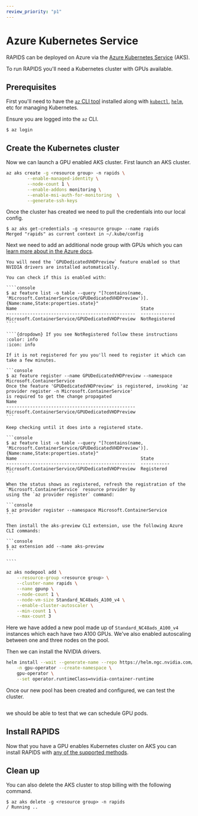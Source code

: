 ```yaml
---
review_priority: "p1"
---
```


# Azure Kubernetes Service

RAPIDS can be deployed on Azure via the [Azure Kubernetes
Service](https://azure.microsoft.com/en-us/products/kubernetes-service/) (AKS).

To run RAPIDS you'll need a Kubernetes cluster with GPUs available.

## Prerequisites

First you'll need to have the [`az` CLI tool](https://learn.microsoft.com/en-us/cli/azure/install-azure-cli) installed
along with [`kubectl`](https://kubernetes.io/docs/tasks/tools/), [`helm`](https://helm.sh/docs/intro/install/), etc for
managing Kubernetes.

Ensure you are logged into the `az` CLI.

```console
$ az login
```

## Create the Kubernetes cluster

Now we can launch a GPU enabled AKS cluster. First launch an AKS cluster.

```bash
az aks create -g <resource group> -n rapids \
        --enable-managed-identity \
        --node-count 1 \
        --enable-addons monitoring \
        --enable-msi-auth-for-monitoring  \
        --generate-ssh-keys
```

Once the cluster has created we need to pull the credentials into our local config.

```console
$ az aks get-credentials -g <resource group> --name rapids
Merged "rapids" as current context in ~/.kube/config
```

Next we need to add an additional node group with GPUs which you can [learn more about in the Azure
docs](https://learn.microsoft.com/en-us/azure/aks/gpu-cluster).

`````{note}
You will need the `GPUDedicatedVHDPreview` feature enabled so that NVIDIA drivers are installed automatically.

You can check if this is enabled with:

````console
$ az feature list -o table --query "[?contains(name, 'Microsoft.ContainerService/GPUDedicatedVHDPreview')].{Name:name,State:properties.state}"
Name                                               State
-------------------------------------------------  -------------
Microsoft.ContainerService/GPUDedicatedVHDPreview  NotRegistered
````

````{dropdown} If you see NotRegistered follow these instructions
:color: info
:icon: info

If it is not registered for you you'll need to register it which can take a few minutes.

```console
$ az feature register --name GPUDedicatedVHDPreview --namespace Microsoft.ContainerService
Once the feature 'GPUDedicatedVHDPreview' is registered, invoking 'az provider register -n Microsoft.ContainerService'
is required to get the change propagated
Name
-------------------------------------------------
Microsoft.ContainerService/GPUDedicatedVHDPreview
```

Keep checking until it does into a registered state.

```console
$ az feature list -o table --query "[?contains(name, 'Microsoft.ContainerService/GPUDedicatedVHDPreview')].{Name:name,State:properties.state}"
Name                                               State
-------------------------------------------------  -----------
Microsoft.ContainerService/GPUDedicatedVHDPreview  Registered
```

When the status shows as registered, refresh the registration of the `Microsoft.ContainerService` resource provider by
using the `az provider register` command:

```console
$ az provider register --namespace Microsoft.ContainerService
```

Then install the aks-preview CLI extension, use the following Azure CLI commands:

```console
$ az extension add --name aks-preview
```

````

`````

```bash
az aks nodepool add \
    --resource-group <resource group> \
    --cluster-name rapids \
    --name gpunp \
    --node-count 1 \
    --node-vm-size Standard_NC48ads_A100_v4 \
    --enable-cluster-autoscaler \
    --min-count 1 \
    --max-count 3
```

Here we have added a new pool made up of `Standard_NC48ads_A100_v4` instances which each have two A100 GPUs. We've also
enabled autoscaling between one and three nodes on the pool.

Then we can install the NVIDIA drivers.

```bash
helm install --wait --generate-name --repo https://helm.ngc.nvidia.com/nvidia \
    -n gpu-operator --create-namespace \
    gpu-operator \
    --set operator.runtimeClass=nvidia-container-runtime
```

Once our new pool has been created and configured, we can test the cluster.

```{include} ../../_includes/check-gpu-pod-works.md

```

we should be able to test that we can schedule GPU pods.

## Install RAPIDS

Now that you have a GPU enables Kubernetes cluster on AKS you can install RAPIDS with [any of the supported
methods](../../platforms/kubernetes).

## Clean up

You can also delete the AKS cluster to stop billing with the following command.

```console
$ az aks delete -g <resource group> -n rapids
/ Running ..
```

```{relatedexamples}

```
